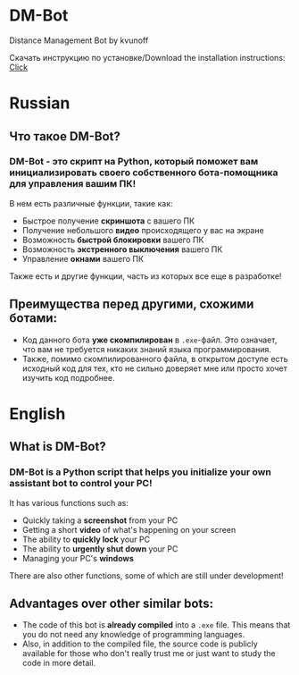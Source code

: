 # DM-Bot
Distance Management Bot by kvunoff

Скачать инструкцию по установке/Download the installation instructions:
[Click](https://github.com/kvunoff/DM-Bot/releases/download/13.3.2.5/Installation-instructions.txt)

# Russian

## Что такое DM-Bot?

### DM-Bot - это скрипт на Python, который поможет вам инициализировать своего собственного бота-помощника для управления вашим ПК!
В нем есть различные функции, такие как:
 - Быстрое получение **скриншота** с вашего ПК
 - Получение небольшого **видео** происходящего у вас на экране
 - Возможность **быстрой блокировки** вашего ПК
 - Возможность **экстренного выключения** вашего ПК
 - Управление **окнами** вашего ПК

Также есть и другие функции, часть из которых все еще в разработке!

## Преимущества перед другими, схожими ботами:
 - Код данного бота **уже скомпилирован** в `.exe`-файл. Это означает, что вам не требуется никаких знаний языка программирования.
 - Также, помимо скомпилированного файла, в открытом доступе есть исходный код для тех, кто не сильно доверяет мне или просто хочет изучить код подробнее.

# English

## What is DM-Bot?

### DM-Bot is a Python script that helps you initialize your own assistant bot to control your PC!
It has various functions such as:
 - Quickly taking a **screenshot** from your PC
 - Getting a short **video** of what's happening on your screen
 - The ability to **quickly lock** your PC
 - The ability to **urgently shut down** your PC
 - Managing your PC's **windows**

There are also other functions, some of which are still under development!

## Advantages over other similar bots:
 - The code of this bot is **already compiled** into a `.exe` file. This means that you do not need any knowledge of programming languages.
 - Also, in addition to the compiled file, the source code is publicly available for those who don't really trust me or just want to study the code in more detail.
